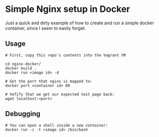 Simple Nginx setup in Docker
============================

Just a quick and dirty example of how to create and run a simple docker
container, since I seem to easily forget.


## Usage

```
# First, copy this repo's contents into the Vagrant VM

cd nginx-docker/
docker build .
docker run <image id> -d

# Get the port that nginx is mapped to:
docker port <container id> 80

# Vefify that we get our expected test page back:
wget localhost:<port>
```


## Debugging

```
# You can open a shell inside a new container:
docker run -i -t <image id> /bin/bash
```

